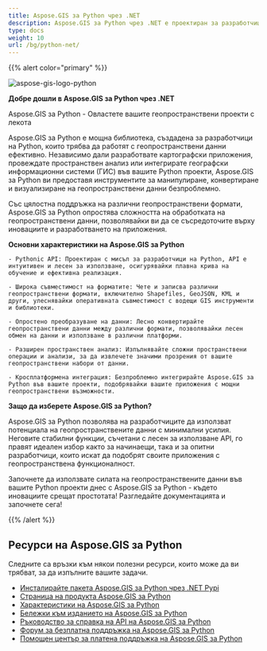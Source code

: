 ```yaml
---
title: Aspose.GIS за Python чрез .NET
description: Aspose.GIS за Python чрез .NET е проектиран за разработчици на Python, за да улесни работата с геопространствени данни, съхранявани в различни файлови формати, включително GDB, KML, Shapefile, ESRI, GEOJson, GeoTiff и др.
type: docs
weight: 10
url: /bg/python-net/
---
```


{{% alert color="primary" %}}

![aspose-gis-logo-python](aspose-gis-for-python-via-net_1.png)

**Добре дошли в Aspose.GIS за Python чрез .NET**

Aspose.GIS за Python - Овластете вашите геопространствени проекти с лекота

Aspose.GIS за Python е мощна библиотека, създадена за разработчици на Python, които трябва да работят с геопространствени данни ефективно. Независимо дали разработвате картографски приложения, провеждате пространствен анализ или интегрирате географски информационни системи (ГИС) във вашите Python проекти, Aspose.GIS за Python ви предоставя инструментите за манипулиране, конвертиране и визуализиране на геопространствени данни безпроблемно.

Със цялостна поддръжка на различни геопространствени формати, Aspose.GIS за Python опростява сложността на обработката на геопространствени данни, позволявайки ви да се съсредоточите върху иновациите и разработването на приложения.

**Основни характеристики на Aspose.GIS за Python**

    - Pythonic API: Проектиран с мисъл за разработчици на Python, API е интуитивен и лесен за използване, осигурявайки плавна крива на обучение и ефективна реализация.

    - Широка съвместимост на форматите: Чете и записва различни геопространствени формати, включително Shapefiles, GeoJSON, KML и други, улеснявайки оперативната съвместимост с водещи GIS инструменти и библиотеки.

    - Опростено преобразуване на данни: Лесно конвертирайте геопространствени данни между различни формати, позволявайки лесен обмен на данни и използване в различни платформи.

    - Разширен пространствен анализ: Изпълнявайте сложни пространствени операции и анализи, за да извлечете значими прозрения от вашите геопространствени набори от данни.

    - Кросплатформена интеграция: Безпроблемно интегрирайте Aspose.GIS за Python във вашите проекти, подобрявайки вашите приложения с мощни геопространствени възможности.

**Защо да изберете Aspose.GIS за Python?**

Aspose.GIS за Python позволява на разработчиците да използват потенциала на геопространствените данни с минимални усилия. Неговите стабилни функции, съчетани с лесен за използване API, го правят идеален избор както за начинаещи, така и за опитни разработчици, които искат да подобрят своите приложения с геопространствена функционалност.

Започнете да използвате силата на геопространствените данни във вашите Python проекти днес с Aspose.GIS за Python - където иновациите срещат простотата! Разгледайте документацията и започнете сега!

{{% /alert %}}

## **Ресурси на Aspose.GIS за Python**

Следните са връзки към някои полезни ресурси, които може да ви трябват, за да изпълните вашите задачи.

- [Инсталирайте пакета Aspose.GIS за Python чрез .NET Pypi](https://pypi.org/project/aspose-gis/)
- [Страница на продукта Aspose.GIS за Python](https://products.aspose.com/gis/python-net/)
- [Характеристики на Aspose.GIS за Python](/gis/python-net/features/)
- [Бележки към изданието на Aspose.GIS за Python](https://releases.aspose.com/gis/python-net/release-notes/)
- [Ръководство за справка на API на Aspose.GIS за Python](https://reference.aspose.com/gis/python-net)
- [Форум за безплатна поддръжка на Aspose.GIS за Python](https://forum.aspose.com/c/gis/33)
- [Помощен център за платена поддръжка на Aspose.GIS за Python](https://helpdesk.aspose.com/)

